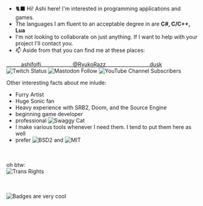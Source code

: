 - 🐈‍⬛ Hi! Ashi here! I'm interested in programming applications and games.
- The languages I am fluent to an acceptable degree in are **C#, C/C++, Lua**
- I'm not looking to collaborate on just anything. If I want to help with your project I'll contact you.
- 📫 Aside from that you can find me at these places:

\_\_\_\_\_\_[ashifolfi](https://twitch.tv/ashifolfi)\_\_\_\_\_\_\_\_\_\_\_\_\_[@RyukoRazz](https://meow.social/@RyukoRazz)\_\_\_\_\_\_\_\_\_\_\_\_\_\_\_\_\_\_[dusk](https://youtube.com/@dusk5430)<br>
![Twitch Status](https://img.shields.io/twitch/status/ashifolfi?color=lightblue&style=for-the-badge) ![Mastodon Follow](https://img.shields.io/mastodon/follow/106880192441248560?color=lightpink&domain=https%3A%2F%2Fmeow.social&style=for-the-badge) ![YouTube Channel Subscribers](https://img.shields.io/youtube/channel/subscribers/UCR197JpJejJw0PxELfdVnXQ?color=%239696FF&label=Youtube%20subs&style=for-the-badge)

Other interesting facts about me inlude:
  - Furry Artist
  - Huge Sonic fan
  - Heavy experience with SRB2, Doom, and the Source Engine
  - beginning game developer
  - professional ![Swaggy Cat](https://img.shields.io/badge/swaggy-cat-lightpink?style=for-the-badge)
  - I make various tools whenever I need them. I tend to put them here as well
  - prefer ![BSD2](https://img.shields.io/github/license/ashifolfi/Chisel) and ![MIT](https://img.shields.io/github/license/ashifolfi/LuaSSG)
  
<br><br>
oh btw:<br>
![Trans Rights](https://img.shields.io/badge/trans-rights-lightpink?style=for-the-badge&labelColor=lightblue)

<br><br>
![Badges are very cool](https://img.shields.io/badge/badges%20are-very%20cool-green)
<!---
ashifolfi/ashifolfi is a ✨ special ✨ repository because its `README.md` (this file) appears on your GitHub profile.
You can click the Preview link to take a look at your changes.
--->
